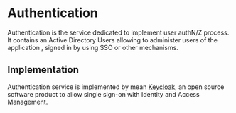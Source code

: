 # Authentication
Authentication is the service dedicated to implement user authN/Z process. It contains an Active Directory Users allowing to administer users of the application , signed in by using SSO or other mechanisms. 

## Implementation
Authentication service is implemented by mean [Keycloak](https://www.keycloak.org/), an open source software product to allow single sign-on with Identity and Access Management.
